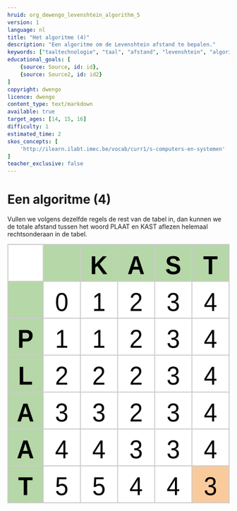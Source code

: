 ```yaml
---
hruid: org_dewengo_levenshtein_algorithm_5
version: 1
language: nl
title: "Het algoritme (4)"
description: "Een algoritme om de Levenshtein afstand te bepalen."
keywords: ["taaltechnologie", "taal", "afstand", "levenshtein", "algoritme"]
educational_goals: [
    {source: Source, id: id}, 
    {source: Source2, id: id2}
]
copyright: dwengo
licence: dwengo
content_type: text/markdown
available: true
target_ages: [14, 15, 16]
difficulty: 1
estimated_time: 2
skos_concepts: [
    'http://ilearn.ilabt.imec.be/vocab/curr1/s-computers-en-systemen'
]
teacher_exclusive: false
---
```


# Een algoritme (4)

Vullen we volgens dezelfde regels de rest van de tabel in, dan kunnen we de totale afstand tussen het woord PLAAT en KAST aflezen helemaal rechtsonderaan in de tabel.

<img src="img/levenshtein_example_step11.svg" alt="Tabel om afstand tussen woord voor te stellen" title="tabel om afstand tussen woord voor te stellen">




